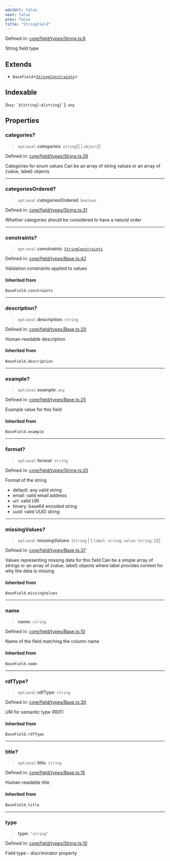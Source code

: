 ```yaml
---
editUrl: false
next: false
prev: false
title: "StringField"
---
```


Defined in: [core/field/types/String.ts:6](https://github.com/datisthq/dpkit/blob/5891634de8175d14853313e208ffbae144fd78eb/core/field/types/String.ts#L6)

String field type

## Extends

- `BaseField`\<[`StringConstraints`](/reference/_dpkit/core/stringconstraints/)\>

## Indexable

\[`key`: `` `${string}:${string}` ``\]: `any`

## Properties

### categories?

> `optional` **categories**: `string`[] \| `object`[]

Defined in: [core/field/types/String.ts:26](https://github.com/datisthq/dpkit/blob/5891634de8175d14853313e208ffbae144fd78eb/core/field/types/String.ts#L26)

Categories for enum values
Can be an array of string values or an array of {value, label} objects

***

### categoriesOrdered?

> `optional` **categoriesOrdered**: `boolean`

Defined in: [core/field/types/String.ts:31](https://github.com/datisthq/dpkit/blob/5891634de8175d14853313e208ffbae144fd78eb/core/field/types/String.ts#L31)

Whether categories should be considered to have a natural order

***

### constraints?

> `optional` **constraints**: [`StringConstraints`](/reference/_dpkit/core/stringconstraints/)

Defined in: [core/field/types/Base.ts:42](https://github.com/datisthq/dpkit/blob/5891634de8175d14853313e208ffbae144fd78eb/core/field/types/Base.ts#L42)

Validation constraints applied to values

#### Inherited from

`BaseField.constraints`

***

### description?

> `optional` **description**: `string`

Defined in: [core/field/types/Base.ts:20](https://github.com/datisthq/dpkit/blob/5891634de8175d14853313e208ffbae144fd78eb/core/field/types/Base.ts#L20)

Human-readable description

#### Inherited from

`BaseField.description`

***

### example?

> `optional` **example**: `any`

Defined in: [core/field/types/Base.ts:25](https://github.com/datisthq/dpkit/blob/5891634de8175d14853313e208ffbae144fd78eb/core/field/types/Base.ts#L25)

Example value for this field

#### Inherited from

`BaseField.example`

***

### format?

> `optional` **format**: `string`

Defined in: [core/field/types/String.ts:20](https://github.com/datisthq/dpkit/blob/5891634de8175d14853313e208ffbae144fd78eb/core/field/types/String.ts#L20)

Format of the string
- default: any valid string
- email: valid email address
- uri: valid URI
- binary: base64 encoded string
- uuid: valid UUID string

***

### missingValues?

> `optional` **missingValues**: (`string` \| \{ `label`: `string`; `value`: `string`; \})[]

Defined in: [core/field/types/Base.ts:37](https://github.com/datisthq/dpkit/blob/5891634de8175d14853313e208ffbae144fd78eb/core/field/types/Base.ts#L37)

Values representing missing data for this field
Can be a simple array of strings or an array of {value, label} objects
where label provides context for why the data is missing

#### Inherited from

`BaseField.missingValues`

***

### name

> **name**: `string`

Defined in: [core/field/types/Base.ts:10](https://github.com/datisthq/dpkit/blob/5891634de8175d14853313e208ffbae144fd78eb/core/field/types/Base.ts#L10)

Name of the field matching the column name

#### Inherited from

`BaseField.name`

***

### rdfType?

> `optional` **rdfType**: `string`

Defined in: [core/field/types/Base.ts:30](https://github.com/datisthq/dpkit/blob/5891634de8175d14853313e208ffbae144fd78eb/core/field/types/Base.ts#L30)

URI for semantic type (RDF)

#### Inherited from

`BaseField.rdfType`

***

### title?

> `optional` **title**: `string`

Defined in: [core/field/types/Base.ts:15](https://github.com/datisthq/dpkit/blob/5891634de8175d14853313e208ffbae144fd78eb/core/field/types/Base.ts#L15)

Human-readable title

#### Inherited from

`BaseField.title`

***

### type

> **type**: `"string"`

Defined in: [core/field/types/String.ts:10](https://github.com/datisthq/dpkit/blob/5891634de8175d14853313e208ffbae144fd78eb/core/field/types/String.ts#L10)

Field type - discriminator property
